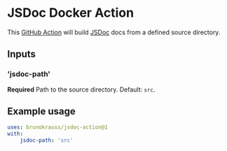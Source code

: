 # JSDoc Docker Action
This [GitHub Action](https://github.com/features/actions) will build [JSDoc](https://jsdoc.app/) docs from a defined source directory.

## Inputs
### 'jsdoc-path'
**Required** Path to the source directory. Default: `src`.

## Example usage
```yaml
uses: brunokrauss/jsdoc-action@1
with:
    jsdoc-path: 'src'
```
